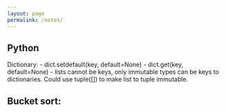 ```yaml
---
layout: page
permalink: /notes/
---
```


<h2>Python</h2>
Dictionary:
- dict.setdefault(key, default=None)
- dict.get(key, default=None)
- lists cannot be keys, only immutable types can be keys to dictionaries. Could use tuple([]) to make list to tuple immutable.

Bucket sort:
- 